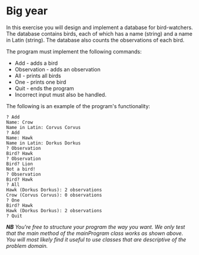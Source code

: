 # Big year

In this exercise you will design and implement a database for bird-watchers.
The database contains birds, each of which has a name (string) and a name in Latin (string).
The database also counts the observations of each bird.

The program must implement the following commands:

- Add - adds a bird
- Observation - adds an observation
- All - prints all birds
- One - prints one bird
- Quit - ends the program
- Incorrect input must also be handled.  
 
The following is an example of the program's functionality:

```
? Add
Name: Crow
Name in Latin: Corvus Corvus
? Add
Name: Hawk
Name in Latin: Dorkus Dorkus
? Observation
Bird? Hawk
? Observation
Bird? Lion
Not a bird!
? Observation
Bird? Hawk
? All
Hawk (Dorkus Dorkus): 2 observations
Crow (Corvus Corvus): 0 observations
? One
Bird? Hawk
Hawk (Dorkus Dorkus): 2 observations
? Quit
```

***NB*** *You're free to structure your program the way you want. 
We only test that the main method of the mainProgram class works as shown above. 
You will most likely find it useful to use classes that are descriptive of the problem domain.*
